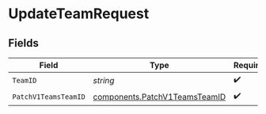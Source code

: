 # UpdateTeamRequest


## Fields

| Field                                                                          | Type                                                                           | Required                                                                       | Description                                                                    |
| ------------------------------------------------------------------------------ | ------------------------------------------------------------------------------ | ------------------------------------------------------------------------------ | ------------------------------------------------------------------------------ |
| `TeamID`                                                                       | *string*                                                                       | :heavy_check_mark:                                                             | N/A                                                                            |
| `PatchV1TeamsTeamID`                                                           | [components.PatchV1TeamsTeamID](../../models/components/patchv1teamsteamid.md) | :heavy_check_mark:                                                             | N/A                                                                            |